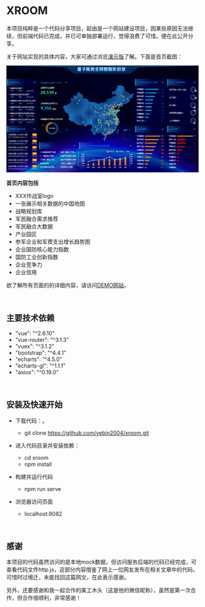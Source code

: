 # XROOM

本项目纯粹是一个代码分享项目，起由是一个网站建设项目，因某些原因无法继续，但前端代码已完成，并已可单独部署运行，觉得浪费了可惜，便在此公开分享。

关于网站实现的具体内容，大家可通过浏览[演示版](http://www.ybn.ink:8089/login)了解。下面是首页截图：

![](https://raw.githubusercontent.com/yebin2004/xroom/master/src/assets/img/screenshot.png)

**首页内容包括** 
- XXX作战室logo
- 一张展示相关数据的中国地图
- 战略规划库
- 军民融合需求推荐
- 军民融合大数据
- 产业园区
- 参军企业和军费支出增长趋势图
- 企业国防核心能力指数
- 国防工业创新指数
- 企业竞争力
- 企业信用

欲了解所有页面的的详细内容，请访问[DEMO网站](http://www.ybn.ink:8089/login)。


&nbsp;
## 主要技术依赖
- "vue": "^2.6.10"
- "vue-router": "^3.1.3"
- "vuex": "^3.1.2"
- "bootstrap": "^4.4.1"
- "echarts": "^4.5.0"
- "echarts-gl": "^1.1.1"
- "axios": "^0.19.0"

&nbsp;
## 安装及快速开始
- 下载代码：。
  - git clone https://github.com/yebin2004/xroom.git

- 进入代码目录并安装依赖：
  - cd xroom
  - npm install

- 构建并运行代码
  - npm run serve

- 浏览器访问页面
  - localhost:8082

&nbsp;
## 感谢
本项目的代码虽然访问的是本地mock数据，但访问服务后端的代码已经完成，可查看代码文件http.js，这部分内容借鉴了网上一位网友发布在相关文章中的代码，可惜时过境迁，未能找回这篇网文，在此表示感谢。

另外，还要感谢和我一起合作的美工木头（这是他的微信昵称），虽然是第一次合作，但合作很顺利，非常感谢！